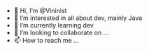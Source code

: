 - 👋 Hi, I’m @Vininist
- 👀 I’m interested in all about dev, mainly Java
- 🌱 I’m currently learning dev
- 💞️ I’m looking to collaborate on ...
- 📫 How to reach me ...

<!---
Vininist/Vininist is a ✨ special ✨ repository because its `README.md` (this file) appears on your GitHub profile.
You can click the Preview link to take a look at your changes.
--->
